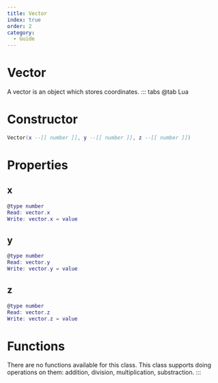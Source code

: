```yaml
---
title: Vector
index: true
order: 2
category:
  - Guide
---
```


# Vector
A vector is an object which stores coordinates.
::: tabs
@tab Lua
# Constructor
```lua
Vector(x --[[ number ]], y --[[ number ]], z --[[ number ]])
```
# Properties
## x 
```lua
@type number
Read: vector.x
Write: vector.x = value
```
## y 
```lua
@type number
Read: vector.y
Write: vector.y = value
```
## z 
```lua
@type number
Read: vector.z
Write: vector.z = value
```
# Functions
There are no functions available for this class.
This class supports doing operations on them: addition, division, multiplication, substraction.
:::